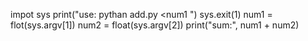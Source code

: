 impot sys
  print("use: pythan add.py <num1 <num2>")
  sys.exit(1)
num1 = flot(sys.argv[1])
num2 = float(sys.argv[2])
print("sum:", num1 + num2)
